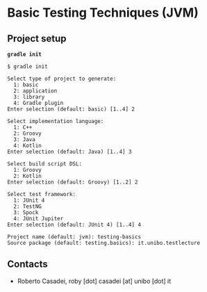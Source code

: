 # Basic Testing Techniques (JVM)

## Project setup

**`gradle init`**

```
$ gradle init

Select type of project to generate:
  1: basic
  2: application
  3: library
  4: Gradle plugin
Enter selection (default: basic) [1..4] 2

Select implementation language:
  1: C++
  2: Groovy
  3: Java
  4: Kotlin
Enter selection (default: Java) [1..4] 3

Select build script DSL:
  1: Groovy
  2: Kotlin
Enter selection (default: Groovy) [1..2] 2

Select test framework:
  1: JUnit 4
  2: TestNG
  3: Spock
  4: JUnit Jupiter
Enter selection (default: JUnit 4) [1..4] 4

Project name (default: jvm): testing-basics
Source package (default: testing.basics): it.unibo.testlecture

```

## Contacts

- Roberto Casadei, roby [dot] casadei [at] unibo [dot] it
